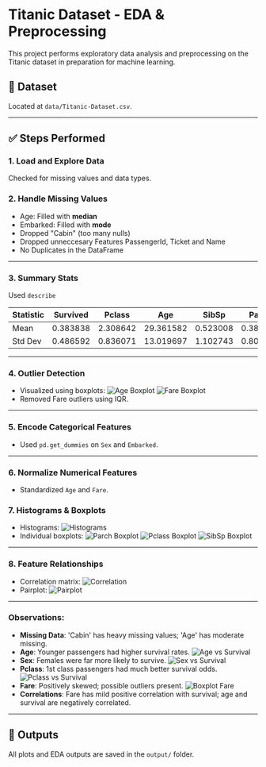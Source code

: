 # Titanic Dataset - EDA & Preprocessing

This project performs exploratory data analysis and preprocessing on the Titanic dataset in preparation for machine learning.

## 📂 Dataset
Located at `data/Titanic-Dataset.csv`.

---

## ✅ Steps Performed

### 1. Load and Explore Data
Checked for missing values and data types.

### 2. Handle Missing Values
- Age: Filled with **median**
- Embarked: Filled with **mode**
- Dropped "Cabin" (too many nulls)
- Dropped unneccesary Features PassengerId, Ticket and Name
- No Duplicates in the DataFrame
---
### 3. Summary Stats
Used `describe`

| Statistic | Survived | Pclass   | Age       | SibSp    | Parch    | Fare     |
|-----------|----------|----------|-----------|----------|----------|----------|
| Mean      | 0.383838 | 2.308642 | 29.361582 | 0.523008 | 0.381594 | 32.204208|
| Std Dev   | 0.486592 | 0.836071 | 13.019697 | 1.102743 | 0.806057 | 49.693429|
---

### 4. Outlier Detection
- Visualized using boxplots:
  ![Age Boxplot](output/boxplot_age.png)
  ![Fare Boxplot](output/boxplot_fare.png)
- Removed Fare outliers using IQR.
---

### 5. Encode Categorical Features
- Used `pd.get_dummies` on `Sex` and `Embarked`.
---
### 6. Normalize Numerical Features
- Standardized `Age` and `Fare`.

### 7. Histograms & Boxplots
- Histograms:
  ![Histograms](output/histograms.png)
- Individual boxplots:
  ![Parch Boxplot](output/boxplot_Parch.png)
  ![Pclass Boxplot](output/boxplot_Pclass.png)
  ![SibSp Boxplot](output/boxplot_SibSp.png)
---

### 8. Feature Relationships
- Correlation matrix:
  ![Correlation](output/correlation_matrix.png)
- Pairplot:
  ![Pairplot](output/pairplot.png)
---

### Observations:

- **Missing Data**: 'Cabin' has heavy missing values; 'Age' has moderate missing.
- **Age**: Younger passengers had higher survival rates.
  ![Age vs Survival](output/age_vs_survived.png)
- **Sex**: Females were far more likely to survive.
  ![Sex vs Survival](output/sex_vs_survived.png)
- **Pclass**: 1st class passengers had much better survival odds.
  ![Pclass vs Survival](output/pclass_vs_survived.png)
- **Fare**: Positively skewed; possible outliers present.
  ![Boxplot Fare](output/boxplot_fare.png)
- **Correlations**: Fare has mild positive correlation with survival; age and survival are negatively correlated.
---

## 📁 Outputs
All plots and EDA outputs are saved in the `output/` folder.

